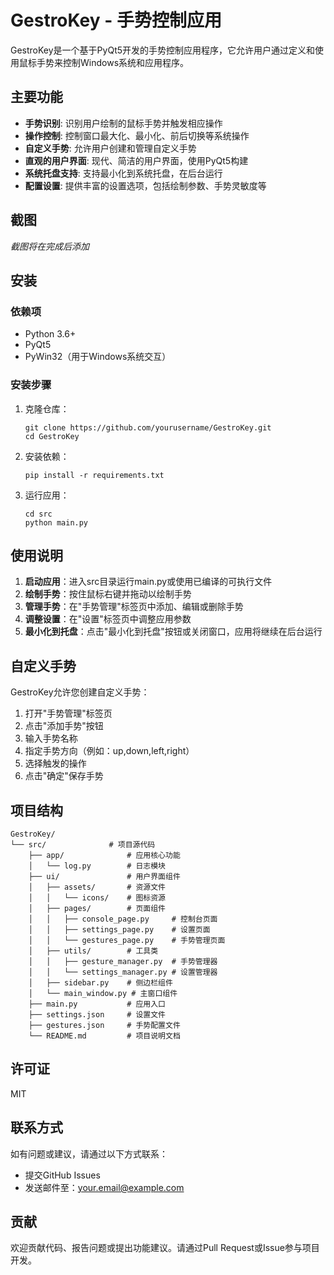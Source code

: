 # GestroKey - 手势控制应用

GestroKey是一个基于PyQt5开发的手势控制应用程序，它允许用户通过定义和使用鼠标手势来控制Windows系统和应用程序。

## 主要功能

- **手势识别**: 识别用户绘制的鼠标手势并触发相应操作
- **操作控制**: 控制窗口最大化、最小化、前后切换等系统操作
- **自定义手势**: 允许用户创建和管理自定义手势
- **直观的用户界面**: 现代、简洁的用户界面，使用PyQt5构建
- **系统托盘支持**: 支持最小化到系统托盘，在后台运行
- **配置设置**: 提供丰富的设置选项，包括绘制参数、手势灵敏度等

## 截图

*截图将在完成后添加*

## 安装

### 依赖项

- Python 3.6+
- PyQt5
- PyWin32（用于Windows系统交互）

### 安装步骤

1. 克隆仓库：
   ```
   git clone https://github.com/yourusername/GestroKey.git
   cd GestroKey
   ```

2. 安装依赖：
   ```
   pip install -r requirements.txt
   ```

3. 运行应用：
   ```
   cd src
   python main.py
   ```

## 使用说明

1. **启动应用**：进入src目录运行main.py或使用已编译的可执行文件
2. **绘制手势**：按住鼠标右键并拖动以绘制手势
3. **管理手势**：在"手势管理"标签页中添加、编辑或删除手势
4. **调整设置**：在"设置"标签页中调整应用参数
5. **最小化到托盘**：点击"最小化到托盘"按钮或关闭窗口，应用将继续在后台运行

## 自定义手势

GestroKey允许您创建自定义手势：

1. 打开"手势管理"标签页
2. 点击"添加手势"按钮
3. 输入手势名称
4. 指定手势方向（例如：up,down,left,right）
5. 选择触发的操作
6. 点击"确定"保存手势

## 项目结构

```
GestroKey/
└── src/              # 项目源代码
    ├── app/              # 应用核心功能
    │   └── log.py        # 日志模块
    ├── ui/               # 用户界面组件
    │   ├── assets/       # 资源文件
    │   │   └── icons/    # 图标资源
    │   ├── pages/        # 页面组件
    │   │   ├── console_page.py     # 控制台页面
    │   │   ├── settings_page.py    # 设置页面
    │   │   └── gestures_page.py    # 手势管理页面
    │   ├── utils/        # 工具类
    │   │   ├── gesture_manager.py  # 手势管理器
    │   │   └── settings_manager.py # 设置管理器
    │   ├── sidebar.py    # 侧边栏组件
    │   └── main_window.py # 主窗口组件
    ├── main.py           # 应用入口
    ├── settings.json     # 设置文件
    ├── gestures.json     # 手势配置文件
    └── README.md         # 项目说明文档
```

## 许可证

MIT

## 联系方式

如有问题或建议，请通过以下方式联系：

- 提交GitHub Issues
- 发送邮件至：your.email@example.com

## 贡献

欢迎贡献代码、报告问题或提出功能建议。请通过Pull Request或Issue参与项目开发。